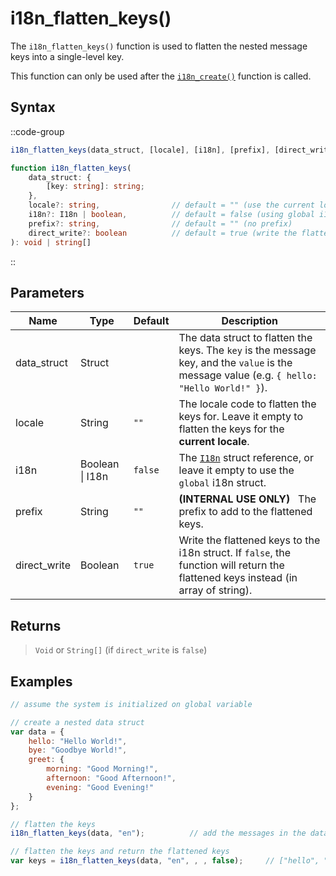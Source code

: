 # i18n_flatten_keys()

The `i18n_flatten_keys()` function is used to flatten the nested message keys into a single-level key.

This function can only be used after the [`i18n_create()`](/v1/api-reference/functions/i18n-create) function is called.

## Syntax

::code-group
```js [Usage]
i18n_flatten_keys(data_struct, [locale], [i18n], [prefix], [direct_write]);
```

```ts [Signature]
function i18n_flatten_keys(
    data_struct: { 
        [key: string]: string; 
    },
    locale?: string,                // default = "" (use the current locale)
    i18n?: I18n | boolean,          // default = false (using global i18n struct)
    prefix?: string,                // default = "" (no prefix)
    direct_write?: boolean          // default = true (write the flattened keys to the i18n struct)
): void | string[]
```
::

## Parameters

| Name        | Type              | Default      | Description |
|-------------|-------------------|--------------|-------------|
| data_struct | Struct            |              | The data struct to flatten the keys. The `key` is the message key, and the `value` is the message value (e.g. `{ hello: "Hello World!" }`). |
| locale      | String            | `""`         | The locale code to flatten the keys for. Leave it empty to flatten the keys for the **current locale**. |
| i18n        | Boolean \| I18n | `false`      | The [`I18n`](/v1/api-reference/functions/i18n-create) struct reference, or leave it empty to use the `global` i18n struct. |
| prefix      | String            | `""`         | **(INTERNAL USE ONLY)** &nbsp; The prefix to add to the flattened keys. |
| direct_write| Boolean           | `true`       | Write the flattened keys to the i18n struct. If `false`, the function will return the flattened keys instead (in array of string). |

## Returns

> `Void` or `String[]` (if `direct_write` is `false`)

## Examples

```js [Create Event]
// assume the system is initialized on global variable

// create a nested data struct
var data = {
    hello: "Hello World!",
    bye: "Goodbye World!",
    greet: {
        morning: "Good Morning!",
        afternoon: "Good Afternoon!",
        evening: "Good Evening!"
    }
};

// flatten the keys
i18n_flatten_keys(data, "en");          // add the messages in the data struct to `en` locale

// flatten the keys and return the flattened keys
var keys = i18n_flatten_keys(data, "en", , , false);     // ["hello", "bye", "greet.morning", "greet.afternoon", "greet.evening"]
```
